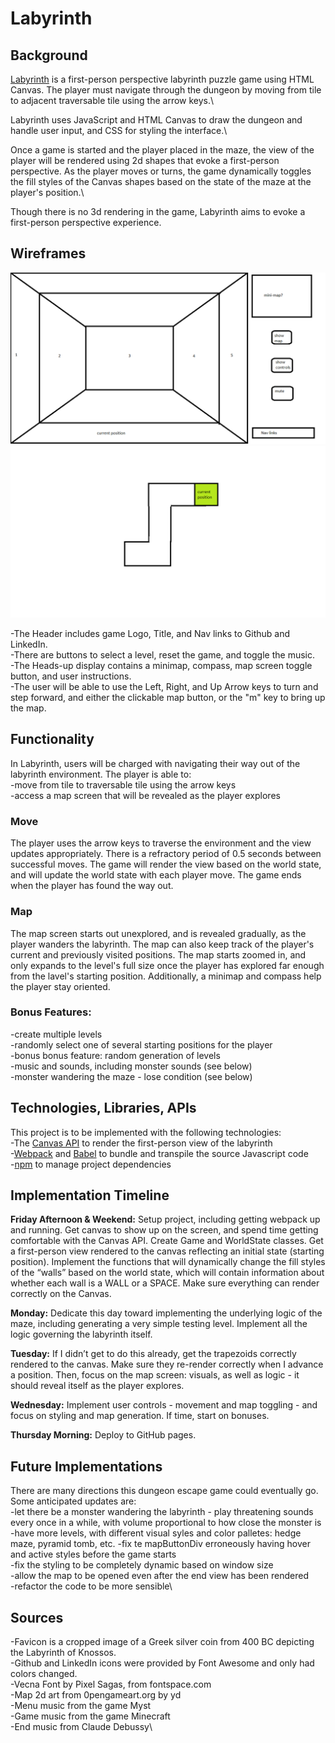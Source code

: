 <!-- ### JS Project Proposal: First-Person Labyrinth Game -->
# Labyrinth

## Background

[Labyrinth](https://stevennotovitz.github.io/aA-JS-project-Labyrinth/) is a first-person perspective labyrinth puzzle game using HTML Canvas. The player must navigate through the dungeon by moving from tile to adjacent traversable tile using the arrow keys.\

Labyrinth uses JavaScript and HTML Canvas to draw the dungeon and handle user input, and CSS for styling the interface.\

Once a game is started and the player placed in the maze, the view of the player will be rendered using 2d shapes that evoke a first-person perspective. As the player moves or turns, the game dynamically toggles the fill styles of the Canvas shapes based on the state of the maze at the player's position.\

Though there is no 3d rendering in the game, Labyrinth aims to evoke a first-person perspective experience.

## Wireframes

![wireframe](./assets/view-wireframe.png)
![map](./assets/map_wireframe.png)

-The Header includes game Logo, Title, and Nav links to Github and LinkedIn.\
-There are buttons to select a level, reset the game, and toggle the music.\
-The Heads-up display contains a minimap, compass, map screen toggle button, and user instructions.\
-The user will be able to use the Left, Right, and Up Arrow keys to turn and step forward, and either the clickable map button, or the "m" key to bring up the map.

## Functionality

In Labyrinth, users will be charged with navigating their way out of the labyrinth environment. The player is able to:\
-move from tile to traversable tile using the arrow keys\
-access a map screen that will be revealed as the player explores

### Move

The player uses the arrow keys to traverse the environment and the view updates appropriately. There is a refractory period of 0.5 seconds between successful moves. The game will render the view based on the world state, and will update the world state with each player move. The game ends when the player has found the way out.

### Map

The map screen starts out unexplored, and is revealed gradually, as the player wanders the labyrinth. The map can also keep track of the player's current and previously visited positions. The map starts zoomed in, and only expands to the level's full size once the player has explored far enough from the lavel's starting position. Additionally, a minimap and compass help the player stay oriented.

### Bonus Features:

-create multiple levels\
-randomly select one of several starting positions for the player\
-bonus bonus feature: random generation of levels\
-music and sounds, including monster sounds (see below)\
-monster wandering the maze - lose condition (see below)

## Technologies, Libraries, APIs

This project is to be implemented with the following technologies:\
-The [Canvas API](https://canvas.instructure.com/doc/api/) to render the first-person view of the labyrinth\
-[Webpack](https://webpack.js.org/concepts/) and [Babel](https://babeljs.io/docs/) to bundle and transpile the source Javascript code\
-[npm](https://docs.npmjs.com/) to manage project dependencies

## Implementation Timeline

**Friday Afternoon & Weekend:** Setup project, including getting webpack up and running. Get canvas to show up on the screen, and spend time getting comfortable with the Canvas API. Create Game and WorldState classes. Get a first-person view rendered to the canvas reflecting an initial state (starting position). Implement the functions that will dynamically change the fill styles of the “walls” based on the world state, which will contain information about whether each wall is a WALL or a SPACE. Make sure everything can render correctly on the Canvas.

**Monday:** Dedicate this day toward implementing the underlying logic of the maze, including generating a very simple testing level. Implement all the logic governing the labyrinth itself.

**Tuesday:** If I didn’t get to do this already, get the trapezoids correctly rendered to the canvas. Make sure they re-render correctly when I advance a position. Then, focus on the map screen: visuals, as well as logic - it should reveal itself as the player explores.

**Wednesday:** Implement user controls - movement and map toggling - and focus on styling and map generation. If time, start on bonuses.

**Thursday Morning:** Deploy to GitHub pages.

## Future Implementations

There are many directions this dungeon escape game could eventually go. Some anticipated updates are:\
-let there be a monster wandering the labyrinth - play threatening sounds every once in a while, with volume proportional to how close the monster is\
-have more levels, with different visual syles and color palletes: hedge maze, pyramid tomb, etc.
-fix te mapButtonDiv erroneously having hover and active styles before the game starts\
-fix the styling to be completely dynamic based on window size\
-allow the map to be opened even after the end view has been rendered\
-refactor the code to be more sensible\

## Sources

-Favicon is a cropped image of a Greek silver coin from 400 BC depicting the Labyrinth of Knossos.\
-Github and LinkedIn icons were provided by Font Awesome and only had colors changed.\
-Vecna Font by Pixel Sagas, from fontspace.com\
-Map 2d art from 0pengameart.org by yd\
-Menu music from the game Myst\
-Game music from the game Minecraft\
-End music from Claude Debussy\